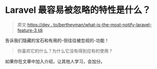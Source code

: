 # Laravel 最容易被忽略的特性是什么？

> 原文:[https://dev . to/bertheyman/what-is-the-most-notify-laravel-feature-3 ldj](https://dev.to/bertheyman/what-is-the-most-overlooked-laravel-feature-3ldj)

告诉我们隐藏的宝石和有用的-但往往被忽视的-功能！

> 你喜欢它的什么？为什么它没有得到应有的使用？

如果你在文章中加入介绍，让其他人学习，会加分。